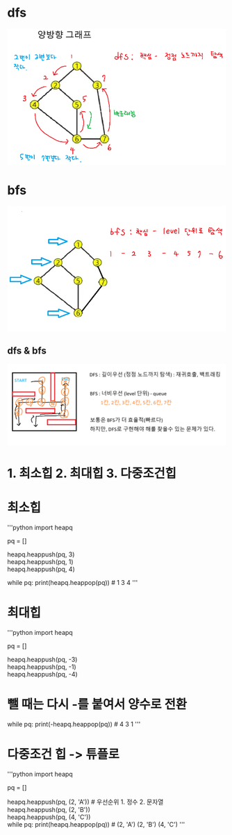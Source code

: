 # dfs

![dfs](./img/dfs_graph.png)

# bfs

![bfs](./img/bfs_graph.png)

## dfs & bfs

![dfs & bfs](./img/dfs_bfs.png)

# 1. 최소힙 2. 최대힙 3. 다중조건힙

# 최소힙

'''python
import heapq

pq = []

heapq.heappush(pq, 3)  
heapq.heappush(pq, 1)  
heapq.heappush(pq, 4)

while pq:
print(heapq.heappop(pq)) # 1 3 4
'''

# 최대힙

'''python
import heapq

pq = []

heapq.heappush(pq, -3)  
heapq.heappush(pq, -1)  
heapq.heappush(pq, -4)

# 뺄 때는 다시 -를 붙여서 양수로 전환

while pq:
print(-heapq.heappop(pq)) # 4 3 1
'''

# 다중조건 힙 -> 튜플로

'''python
import heapq

pq = []

heapq.heappush(pq, (2, 'A')) # 우선순위 1. 정수 2. 문자열  
heapq.heappush(pq, (2, 'B'))  
heapq.heappush(pq, (4, 'C'))  
while pq:
print(heapq.heappop(pq)) # (2, 'A') (2, 'B') (4, 'C')
'''
